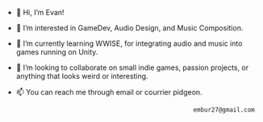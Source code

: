 - 👋 Hi, I’m Evan!
- 👀 I’m interested in GameDev, Audio Design, and Music Composition. 
- 🌱 I’m currently learning WWISE, for integrating audio and music into games running on Unity.
- 💞️ I’m looking to collaborate on small indie games, passion projects, or anything that looks weird or interesting.
- 📫 You can reach me through email or courrier pidgeon.

                                                       embur27@gmail.com
                                                                              
<!---
EJ-Burman/EJ-Burman is a ✨ special ✨ repository because its `README.md` (this file) appears on your GitHub profile.
You can click the Preview link to take a look at your changes.
--->
